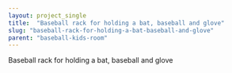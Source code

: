 ```yaml
---
layout: project_single
title:  "Baseball rack for holding a bat, baseball and glove"
slug: "baseball-rack-for-holding-a-bat-baseball-and-glove"
parent: "baseball-kids-room"
---
```

Baseball rack for holding a bat, baseball and glove